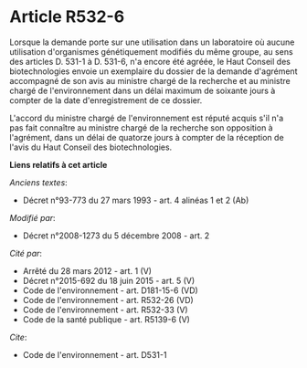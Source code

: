 # Article R532-6

Lorsque la demande porte sur une utilisation dans un laboratoire où aucune utilisation d'organismes génétiquement modifiés du
même groupe, au sens des articles D. 531-1 à D. 531-6, n'a encore été agréée, le Haut Conseil des biotechnologies envoie un
exemplaire du dossier de la demande d'agrément accompagné de son avis au ministre chargé de la recherche et au ministre
chargé de l'environnement dans un délai maximum de soixante jours à compter de la date d'enregistrement de ce dossier.

L'accord du ministre chargé de l'environnement est réputé acquis s'il n'a pas fait connaître au ministre chargé de la
recherche son opposition à l'agrément, dans un délai de quatorze jours à compter de la réception de l'avis du Haut Conseil
des biotechnologies.

**Liens relatifs à cet article**

_Anciens textes_:

  - Décret n°93-773 du 27 mars 1993 - art. 4 alinéas 1 et 2 (Ab)

_Modifié par_:

  - Décret n°2008-1273 du 5 décembre 2008 - art. 2

_Cité par_:

  - Arrêté du 28 mars 2012 - art. 1 (V)
  - Décret n°2015-692 du 18 juin 2015 - art. 5 (V)
  - Code de l'environnement - art. D181-15-6 (VD)
  - Code de l'environnement - art. R532-26 (VD)
  - Code de l'environnement - art. R532-33 (V)
  - Code de la santé publique - art. R5139-6 (V)

_Cite_:

  - Code de l'environnement - art. D531-1
